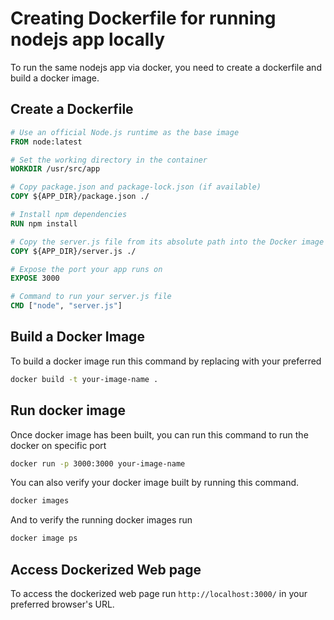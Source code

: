 # Creating Dockerfile for running nodejs app locally

To run the same nodejs app via docker, you need to create a dockerfile and build a docker image.

## Create a Dockerfile 

```dockerfile
# Use an official Node.js runtime as the base image
FROM node:latest

# Set the working directory in the container
WORKDIR /usr/src/app

# Copy package.json and package-lock.json (if available)
COPY ${APP_DIR}/package.json ./

# Install npm dependencies
RUN npm install

# Copy the server.js file from its absolute path into the Docker image
COPY ${APP_DIR}/server.js ./

# Expose the port your app runs on
EXPOSE 3000

# Command to run your server.js file
CMD ["node", "server.js"]

```

## Build a Docker Image

To build a docker image run this command by replacing with your preferred <your image name>

```bash
docker build -t your-image-name .
```

## Run docker image

Once docker image has been built, you can run this command to run the docker on specific port

```bash
docker run -p 3000:3000 your-image-name

```

You can also verify your docker image built by running this command.

```bash
docker images
```

And to verify the running docker images run 

```bash
docker image ps
```

## Access Dockerized Web page

To access the dockerized web page run  `http://localhost:3000/` in your preferred browser's URL.



